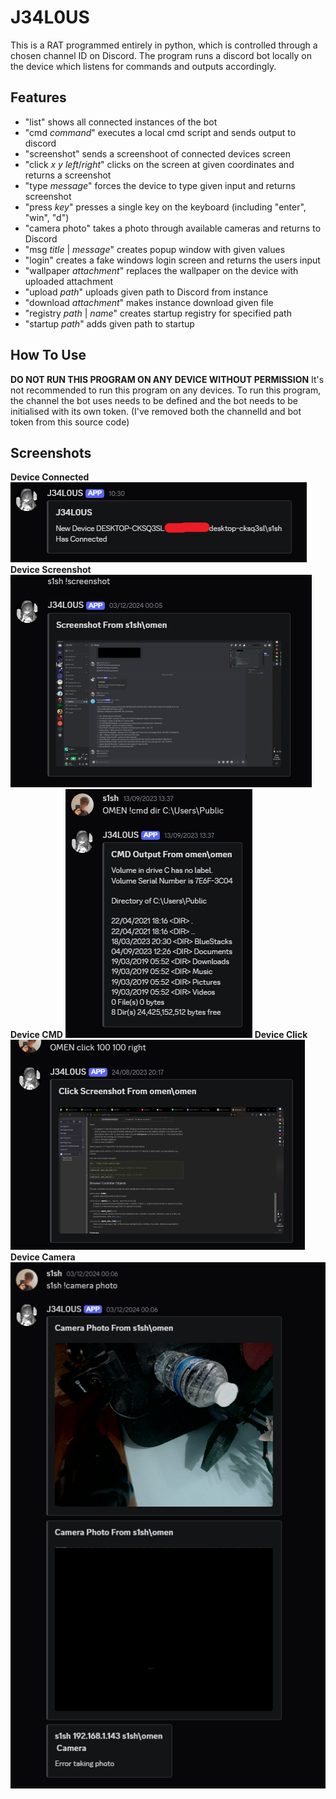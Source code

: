 # J34L0US

This is a RAT programmed entirely in python, which is controlled through a chosen channel ID on Discord. The program runs a discord bot locally on the device which listens for commands and outputs accordingly.

## Features
- "list" shows all connected instances of the bot
- "cmd $command$" executes a local cmd script and sends output to discord
- "screenshot" sends a screenshoot of connected devices screen
- "click $x$ $y$ $left/right$" clicks on the screen at given coordinates and returns a screenshot
- "type $message$" forces the device to type given input and returns screenshot
- "press $key$" presses a single key on the keyboard (including "enter", "win", "d")
- "camera photo" takes a photo through available cameras and returns to Discord
- "msg $title$ | $message$" creates popup window with given values
- "login" creates a fake windows login screen and returns the users input
- "wallpaper $attachment$" replaces the wallpaper on the device with uploaded attachment
- "upload $path$" uploads given path to Discord from instance
- "download $attachment$" makes instance download given file
- "registry $path$ | $name$" creates startup registry for specified path
- "startup $path$" adds given path to startup

## How To Use
**DO NOT RUN THIS PROGRAM ON ANY DEVICE WITHOUT PERMISSION**
It's not recommended to run this program on any devices.
To run this program, the channel the bot uses needs to be defined and the bot needs to be initialised with its own token.
(I've removed both the channelId and bot token from this source code)

## Screenshots
**Device Connected**
![Screenshot](Images/connected.png)
**Device Screenshot**
![Screenshot](Images/screenshot.png)
**Device CMD**
![Screenshot](Images/cmd.png)
**Device Click**
![Screenshot](Images/click.png)
**Device Camera**
![Screenshot](Images/camera.png)
